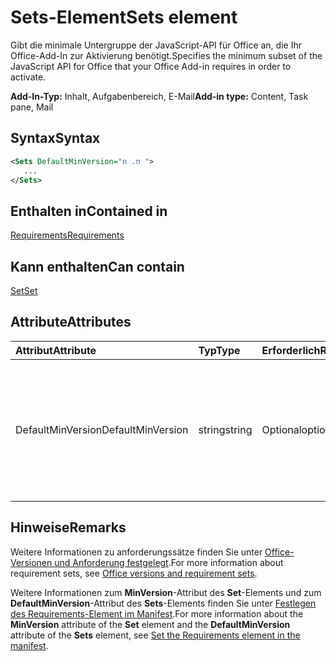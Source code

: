 # <a name="sets-element"></a><span data-ttu-id="1039c-101">Sets-Element</span><span class="sxs-lookup"><span data-stu-id="1039c-101">Sets element</span></span>

<span data-ttu-id="1039c-102">Gibt die minimale Untergruppe der JavaScript-API für Office an, die Ihr Office-Add-In zur Aktivierung benötigt.</span><span class="sxs-lookup"><span data-stu-id="1039c-102">Specifies the minimum subset of the JavaScript API for Office that your Office Add-in requires in order to activate.</span></span>

<span data-ttu-id="1039c-103">**Add-In-Typ:** Inhalt, Aufgabenbereich, E-Mail</span><span class="sxs-lookup"><span data-stu-id="1039c-103">**Add-in type:** Content, Task pane, Mail</span></span>

## <a name="syntax"></a><span data-ttu-id="1039c-104">Syntax</span><span class="sxs-lookup"><span data-stu-id="1039c-104">Syntax</span></span>

```XML
<Sets DefaultMinVersion="n .n ">
   ...
</Sets>
```

## <a name="contained-in"></a><span data-ttu-id="1039c-105">Enthalten in</span><span class="sxs-lookup"><span data-stu-id="1039c-105">Contained in</span></span>

[<span data-ttu-id="1039c-106">Requirements</span><span class="sxs-lookup"><span data-stu-id="1039c-106">Requirements</span></span>](requirements.md)

## <a name="can-contain"></a><span data-ttu-id="1039c-107">Kann enthalten</span><span class="sxs-lookup"><span data-stu-id="1039c-107">Can contain</span></span>

[<span data-ttu-id="1039c-108">Set</span><span class="sxs-lookup"><span data-stu-id="1039c-108">Set</span></span>](set.md)

## <a name="attributes"></a><span data-ttu-id="1039c-109">Attribute</span><span class="sxs-lookup"><span data-stu-id="1039c-109">Attributes</span></span>

|<span data-ttu-id="1039c-110">**Attribut**</span><span class="sxs-lookup"><span data-stu-id="1039c-110">**Attribute**</span></span>|<span data-ttu-id="1039c-111">**Typ**</span><span class="sxs-lookup"><span data-stu-id="1039c-111">**Type**</span></span>|<span data-ttu-id="1039c-112">**Erforderlich**</span><span class="sxs-lookup"><span data-stu-id="1039c-112">**Required**</span></span>|<span data-ttu-id="1039c-113">**Beschreibung**</span><span class="sxs-lookup"><span data-stu-id="1039c-113">**Description**</span></span>|
|:-----|:-----|:-----|:-----|
|<span data-ttu-id="1039c-114">DefaultMinVersion</span><span class="sxs-lookup"><span data-stu-id="1039c-114">DefaultMinVersion</span></span>|<span data-ttu-id="1039c-115">string</span><span class="sxs-lookup"><span data-stu-id="1039c-115">string</span></span>|<span data-ttu-id="1039c-116">Optional</span><span class="sxs-lookup"><span data-stu-id="1039c-116">optional</span></span>|<span data-ttu-id="1039c-p101">Gibt den Standardattributwert  **MinVersion** für alle untergeordneten [Set](set.md)-Elemente an. Der Standardwert lautet „1.1“.</span><span class="sxs-lookup"><span data-stu-id="1039c-p101">Specifies the default  **MinVersion** attribute value for all child [Set](set.md) elements. The default value is "1.1".</span></span>|

## <a name="remarks"></a><span data-ttu-id="1039c-119">Hinweise</span><span class="sxs-lookup"><span data-stu-id="1039c-119">Remarks</span></span>

<span data-ttu-id="1039c-120">Weitere Informationen zu anforderungssätze finden Sie unter [Office-Versionen und Anforderung festgelegt](https://docs.microsoft.com/office/dev/add-ins/develop/office-versions-and-requirement-sets).</span><span class="sxs-lookup"><span data-stu-id="1039c-120">For more information about requirement sets, see [Office versions and requirement sets](https://docs.microsoft.com/office/dev/add-ins/develop/office-versions-and-requirement-sets).</span></span>

<span data-ttu-id="1039c-121">Weitere Informationen zum **MinVersion**-Attribut des **Set**-Elements und zum **DefaultMinVersion**-Attribut des **Sets**-Elements finden Sie unter [Festlegen des Requirements-Element im Manifest](https://docs.microsoft.com/office/dev/add-ins/develop/specify-office-hosts-and-api-requirements#set-the-requirements-element-in-the-manifest).</span><span class="sxs-lookup"><span data-stu-id="1039c-121">For more information about the  **MinVersion** attribute of the **Set** element and the **DefaultMinVersion** attribute of the **Sets** element, see [Set the Requirements element in the manifest](https://docs.microsoft.com/office/dev/add-ins/develop/specify-office-hosts-and-api-requirements#set-the-requirements-element-in-the-manifest).</span></span>

